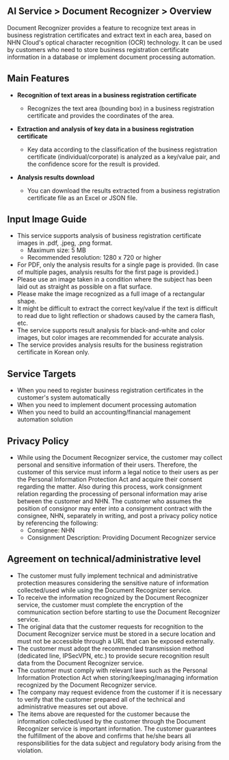 ## AI Service > Document Recognizer > Overview

Document Recognizer provides a feature to recognize text areas in business registration certificates and extract text in each area, based on NHN Cloud's optical character recognition (OCR) technology.
It can be used by customers who need to store business registration certificate information in a database or implement document processing automation.

## Main Features

* **Recognition of text areas in a business registration certificate**
    * Recognizes the text area (bounding box) in a business registration certificate and provides the coordinates of the area.

* **Extraction and analysis of key data in a business registration certificate**
    * Key data according to the classification of the business registration certificate (individual/corporate) is analyzed as a key/value pair, and the confidence score for the result is provided.

* **Analysis results download**
    * You can download the results extracted from a business registration certificate file as an Excel or JSON file.

## Input Image Guide

* This service supports analysis of business registration certificate images in .pdf, .jpeg, .png format.
    * Maximum size: 5 MB
    * Recommended resolution: 1280 x 720 or higher
* For PDF, only the analysis results for a single page is provided. (In case of multiple pages, analysis results for the first page is provided.)
* Please use an image taken in a condition where the subject has been laid out as straight as possible on a flat surface.
* Please make the image recognized as a full image of a rectangular shape.
* It might be difficult to extract the correct key/value if the text is difficult to read due to light reflection or shadows caused by the camera flash, etc.
* The service supports result analysis for black-and-white and color images, but color images are recommended for accurate analysis.
* The service provides analysis results for the business registration certificate in Korean only.

## Service Targets
* When you need to register business registration certificates in the customer's system automatically
* When you need to implement document processing automation
* When you need to build an accounting/financial management automation solution

## Privacy Policy
* While using the Document Recognizer service, the customer may collect personal and sensitive information of their users. Therefore, the customer of this service must inform a legal notice to their users as per the Personal Information Protection Act and acquire their consent regarding the matter. Also during this process, work consignment relation regarding the processing of personal information may arise between the customer and NHN. The customer who assumes the position of consignor may enter into a consignment contract with the consignee, NHN, separately in writing, and post a privacy policy notice by referencing the following:
    - Consignee: NHN 
    - Consignment Description: Providing Document Recognizer service

## Agreement on technical/administrative level
* The customer must fully implement technical and administrative protection measures considering the sensitive nature of information collected/used while using the Document Recognizer service.
* To receive the information recognized by the Document Recognizer service, the customer must complete the encryption of the communication section before starting to use the Document Recognizer service.
* The original data that the customer requests for recognition to the Document Recognizer service must be stored in a secure location and must not be accessible through a URL that can be exposed externally.
* The customer must adopt the recommended transmission method (dedicated line, IPSecVPN, etc.) to provide secure recognition result data from the Document Recognizer service.
* The customer must comply with relevant laws such as the Personal Information Protection Act when storing/keeping/managing information recognized by the Document Recognizer service.
* The company may request evidence from the customer if it is necessary to verify that the customer prepared all of the technical and administrative measures set out above.
* The items above are requested for the customer because the information collected/used by the customer through the Document Recognizer service is important information. The customer guarantees the fulfillment of the above and confirms that he/she bears all responsibilities for the data subject and regulatory body arising from the violation.